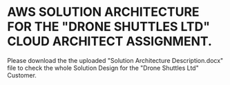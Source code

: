 # AWS SOLUTION ARCHITECTURE FOR THE "DRONE SHUTTLES LTD" CLOUD ARCHITECT ASSIGNMENT.
Please download the the uploaded "Solution Architecture Description.docx" file to check the whole Solution Design for the "Drone Shuttles Ltd" Customer.
